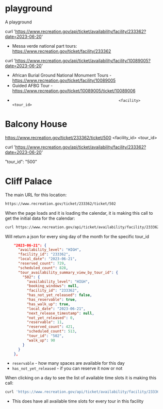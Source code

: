 # playground
A playground



curl 'https://www.recreation.gov/api/ticket/availability/facility/233362?date=2023-06-20'
* Messa verde national part tours: https://www.recreation.gov/ticket/facility/233362


curl 'https://www.recreation.gov/api/ticket/availability/facility/10089005?date=2023-06-20'
* African Burial Ground National Monument Tours - https://www.recreation.gov/ticket/facility/10089005
* Guided AFBG Tour - https://www.recreation.gov/ticket/10089005/ticket/10089006
*                                                      <facility>      <tour_id>




# Balcony House
https://www.recreation.gov/ticket/233362/ticket/500
                              <facility_id>   <tour_id>


curl 'https://www.recreation.gov/api/ticket/availability/facility/233362?date=2023-06-20'


"tour_id": "500"


# Cliff Palace
The main URL for this location:
```bash
https://www.recreation.gov/ticket/233362/ticket/502
```


When the page loads and it is loading the calendar, it is making this call to get the initial data
for the calendar:
```bash
curl https://www.recreation.gov/api/ticket/availability/facility/233362/monthlyAvailabilitySummaryView?year=2023&month=06&inventoryBucket=FIT&tourId=502
```

Will return a json for every sing day of the month for the specific tour_id

```json
    "2023-06-21": {
      "availability_level": "HIGH",
      "facility_id": "233362",
      "local_date": "2023-06-21",
      "reserved_count": 729,
      "scheduled_count": 828,
      "tour_availability_summary_view_by_tour_id": {
        "502": {
          "availability_level": "HIGH",
          "booking_windows": null,
          "facility_id": "233362",
          "has_not_yet_released": false,
          "has_reservable": true,
          "has_walk_up": true,
          "local_date": "2023-06-21",
          "next_release_timestamp": null,
          "not_yet_released": 0,
          "reservable": 11,
          "reserved_count": 421,
          "scheduled_count": 513,
          "tour_id": "502",
          "walk_up": 90
        }
      }
    },
```
* `reservable` - how many spaces are available for this day
* `has_not_yet_released` - if you can reserve it now or not






When clicking on a day to see the list of available time slots it is making this call:
```bash
curl 'https://www.recreation.gov/api/ticket/availability/facility/233362?date=2023-06-10' 
```
* This does have all available time slots for every tour in this facility


